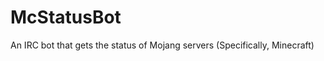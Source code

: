 McStatusBot
===========
An IRC bot that gets the status of Mojang servers (Specifically, Minecraft)
